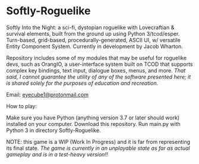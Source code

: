 # Softly-Roguelike
Softly Into the Night: a sci-fi, dystopian roguelike with Lovecraftian & survival elements, built from the ground up using Python 3/tcod/esper. Turn-based, grid-based, procedurally-generated, ASCII UI, w/ versatile Entity Component System. Currently in development by Jacob Wharton. 

Repository includes some of my modules that may be useful for roguelike devs, such as OrangIO, a user-interface system built on TCOD that supports complex key bindings, text input, dialogue boxes, menus, and more. *That said, I cannot guarantee the utility of any of the software presented here; it is shared solely for the purposes of education and recreation.*

Email: eyecube1@protonmail.com

How to play:

Make sure you have Python (anything version 3.7 or later should work) installed on your computer. Download this repository. Run main.py with Python 3 in directory Softly-Roguelike.

NOTE: this game is a WIP (Work In Progress) and it is far from representing its final state. *The game is currently in an unplayable state as far as actual gameplay and is in a test-heavy version!!*
